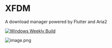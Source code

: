 # XFDM

A download manager powered by Flutter and Aria2

[![Windows Weekly Build](https://github.com/xkeyC/XFDM/actions/workflows/windows_weekly.yml/badge.svg)](https://github.com/xkeyC/XFDM/actions/workflows/windows_weekly.yml)

![image.png](https://s2.loli.net/2024/03/23/gx4OEhCqnI6plKi.png)
